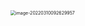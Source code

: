 <img src="C:\Users\QY\AppData\Roaming\Typora\typora-user-images\image-20220310092629957.png" alt="image-20220310092629957" style="zoom:50%;" />

